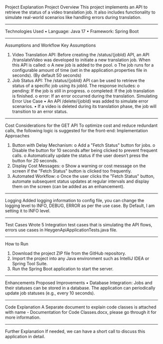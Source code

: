 Project Explanation
Project Overview
This project implements an API to retrieve the status of a video translation job. It also includes functionality to simulate real-world scenarios like handling errors during translation.
________________________________________

Technologies Used
•	Language: Java 17
•	Framework: Spring Boot
________________________________________

Assumptions and Workflow
Key Assumptions
1.	Video Translation API:
Before creating the /status/{jobId} API, an API /translateVideo was developed to initiate a new translation job. When this API is called:
o	A new job is added to the pool.
o	The job runs for a configurable amount of time (set in the application.properties file in seconds). (By default 50 seconds)
2.	Job Status API:
The /status/{jobId} API can be used to retrieve the status of a specific job using its jobId. The response includes:
o	pending: If the job is still in progress.
o	completed: If the job translation is finished.
o	error: If an error occurred during the translation.
Simulating Error Use Case
•	An API /delete/{jobId} was added to simulate error scenarios.
•	If a video is deleted during its translation phase, the job will transition to an error status.
________________________________________

Cost Considerations for the GET API
To optimize cost and reduce redundant calls, the following logic is suggested for the front-end:
Implementation Approaches
1.	Button with Delay Mechanism:
o	Add a "Fetch Status" button for jobs.
o	Disable the button for 10 seconds after being clicked to prevent frequent calls.
o	Automatically update the status if the user doesn’t press the button for 20 seconds.
2.	Display Cost Messages:
o	Show a warning or cost message on the screen if the "Fetch Status" button is clicked too frequently.
3.	Automated Workflow:
o	Once the user clicks the "Fetch Status" button, automate subsequent status updates at regular intervals and display them on the screen (can be added as an enhancement).
________________________________________

Logging
Added logging information to config file, you can change the logging level to INFO, DEBUG, ERROR as per the use case. By Default, I am setting it to INFO level.
________________________________________

Test Cases
Wrote 5 Integration test cases that is simulating the API flows, errors use cases in HeygenApiApplicationTests.java file.
________________________________________

How to Run
1.	Download the project ZIP file from the GitHub repository.
2.	Import the project into any Java environment such as IntelliJ IDEA or Spring Tool Suite.
3.	Run the Spring Boot application to start the server.
________________________________________

Enhancements
Proposed Improvements
•	Database Integration:
Jobs and their statuses can be stored in a database. The application can periodically update job statuses (e.g., every 10 seconds).
________________________________________

Code Explanation
A Separate document to explain code classes is attached with name - Documentation for Code Classes.docx, please go through it for more information.
________________________________________

Further Explanation
If needed, we can have a short call to discuss this application in detail.
